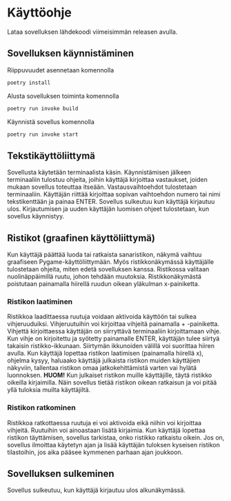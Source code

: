# Käyttöohje

Lataa sovelluksen lähdekoodi viimeisimmän releasen avulla.

## Sovelluksen käynnistäminen

Riippuvuudet asennetaan komennolla
```bash
poetry install
```

Alusta sovelluksen toiminta komennolla
```bash
poetry run invoke build
```

Käynnistä sovellus komennolla
```bash
poetry run invoke start
```

## Tekstikäyttöliittymä

Sovellusta käytetään terminaalista käsin. Käynnistämisen jälkeen terminaaliin tulostuu ohjeita, joihin käyttäjä kirjoittaa vastaukset, joiden mukaan sovellus toteuttaa itseään. Vastausvaihtoehdot tulostetaan terminaaliin. Käyttäjän riittää kirjoittaa sopivan vaihtoehdon numero tai nimi tekstikenttään ja painaa ENTER. Sovellus sulkeutuu kun käyttäjä kirjautuu ulos. Kirjautumisen ja uuden käyttäjän luomisen ohjeet tulostetaan, kun sovellus käynnistyy.

## Ristikot (graafinen käyttöliittymä)

Kun käyttäjä päättää luoda tai ratkaista sanaristikon, näkymä vaihtuu graafiseen Pygame-käyttöliittymään. Myös ristikkonäkymässä käyttäjälle tulostetaan ohjeita, miten edetä sovelluksen kanssa. Ristikossa valitaan nuolinäppäimillä ruutu, johon tehdään muutoksia. Ristikkonäkymästä poistutaan painamalla hiirellä ruudun oikean yläkulman x-painiketta.

### Ristikon laatiminen
Ristikkoa laadittaessa ruutuja voidaan aktivoida käyttöön tai sulkea vihjeruuduiksi. Vihjeruutuihin voi kirjoittaa vihjeitä painamalla + -painiketta. Vihjettä kirjoittaessa käyttäjän on siirryttävä terminaaliin kirjoittamaan vihje. Kun vihje on kirjoitettu ja syötetty painamalle ENTER, käyttäjän tulee siirtyä takaisin ristikko-ikkunaan. Siirtymän ikkunoiden välillä voi suorittaa hiiren avulla. Kun käyttäjä lopettaa ristikon laatimisen (painamalla hiirellä x), ohjelma kysyy, haluaako käyttäjä julkaista ristikon muiden käyttäjien näkyviin, tallentaa ristikon omaa jatkokehittämistä varten vai hylätä luonnoksen.
**HUOM!** Kun julkaiset ristikon muille käyttäjille, täytä ristikko oikeilla kirjaimilla. Näin sovellus tietää ristikon oikean ratkaisun ja voi pitää yllä tuloksia muilta käyttäjiltä.

### Ristikon ratkominen
Ristikkoa ratkottaessa ruutuja ei voi aktivoida eikä niihin voi kirjoittaa vihjeitä. Ruutuihin voi ainoastaan lisätä kirjaimia. Kun käyttäjä lopettaa ristikon täyttämisen, sovellus tarkistaa, onko ristikko ratkaistu oikein. Jos on, sovellus ilmoittaa käytetyn ajan ja lisää käyttäjän tuloksen kyseisen ristikon tilastoihin, jos aika pääsee kymmenen parhaan ajan joukkoon.

## Sovelluksen sulkeminen
Sovellus sulkeutuu, kun käyttäjä kirjautuu ulos alkunäkymässä.
